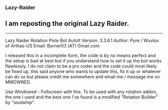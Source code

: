 ### Lazy-Raider
## I am reposting the original Lazy Raider.

-------------------------------------------------------------
Lazy Raider Rotation Pixle Bot
 AutoIt Version: 3.3.6.1
 Author: Pyre / Wuvluv of Arthas-US
 Email: Burner03 (AT) Gmail.com
 
 I released this in a incomplete form, the code is by no means perfect and the setup is bad at best but if
 you understand how to set it up the bot works flawlessly. I do not claim to be a pro coder and the code could most likely be
 fixed up, this said anyone who wants to update this, fix it up or whatever can do so but please credit me somewhere and email me / message me on MMOWNED.
 
 
 
 Use Windowed - Fullscreen with this. 
 To be used with any rotation addon, the one I used and the best one I've found is a modified "Rotation Builder" by "soulwhip".
